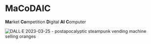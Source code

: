 # MaCoDAIC

**Ma**rket **Co**mpetition **D**igital **AI** **C**omputer

![DALL·E 2023-03-25 - postapocalyptic steampunk vending machine selling oranges](https://user-images.githubusercontent.com/7046713/227722954-0a07645b-f0ef-42f4-b849-5f6e4fc2ca58.png)
